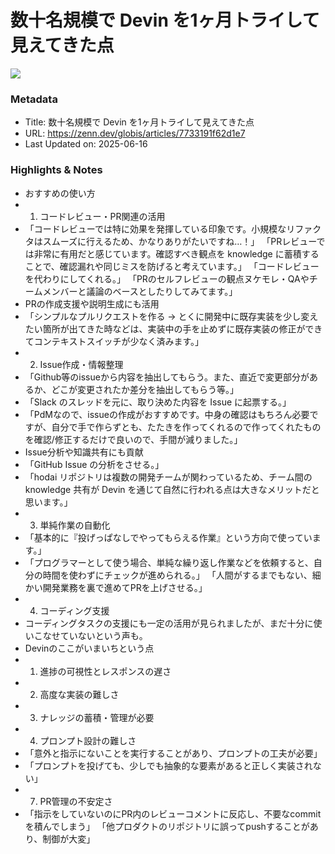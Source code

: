 # 数十名規模で Devin を1ヶ月トライして見えてきた点

![](https://res.cloudinary.com/zenn/image/upload/s--0eA9BmqU--/c_fit%2Cg_north_west%2Cl_text:notosansjp-medium.otf_55:%25E6%2595%25B0%25E5%258D%2581%25E5%2590%258D%25E8%25A6%258F%25E6%25A8%25A1%25E3%2581%25A7%2520Devin%2520%25E3%2582%25921%25E3%2583%25B6%25E6%259C%2588%25E3%2583%2588%25E3%2583%25A9%25E3%2582%25A4%25E3%2581%2597%25E3%2581%25A6%25E8%25A6%258B%25E3%2581%2588%25E3%2581%25A6%25E3%2581%258D%25E3%2581%259F%25E7%2582%25B9%2Cw_1010%2Cx_90%2Cy_100/g_south_west%2Cl_text:notosansjp-medium.otf_34:sue738%2Cx_220%2Cy_108/bo_3px_solid_rgb:d6e3ed%2Cg_south_west%2Ch_90%2Cl_fetch:aHR0cHM6Ly9zdG9yYWdlLmdvb2dsZWFwaXMuY29tL3plbm4tdXNlci11cGxvYWQvYXZhdGFyLzJkZmVkY2VkZTAuanBlZw==%2Cr_20%2Cw_90%2Cx_92%2Cy_102/co_rgb:6e7b85%2Cg_south_west%2Cl_text:notosansjp-medium.otf_30:GLOBIS%2520Tech%2Cx_220%2Cy_160/bo_4px_solid_white%2Cg_south_west%2Ch_50%2Cl_fetch:aHR0cHM6Ly9zdG9yYWdlLmdvb2dsZWFwaXMuY29tL3plbm4tdXNlci11cGxvYWQvYXZhdGFyLzgyOGZjYzdiNjIuanBlZw==%2Cr_max%2Cw_50%2Cx_139%2Cy_84/v1627283836/default/og-base-w1200-v2.png)

### Metadata

- Title: 数十名規模で Devin を1ヶ月トライして見えてきた点
- URL: https://zenn.dev/globis/articles/7733191f62d1e7
- Last Updated on: 2025-06-16



### Highlights & Notes

- おすすめの使い方
- 1. コードレビュー・PR関連の活用
- 「コードレビューでは特に効果を発揮している印象です。小規模なリファクタはスムーズに行えるため、かなりありがたいですね…！」
	「PRレビューでは非常に有用だと感じています。確認すべき観点を knowledge に蓄積することで、確認漏れや同じミスを防げると考えています。」
	「コードレビューを代わりにしてくれる。」
	「PRのセルフレビューの観点ヌケモレ・QAやチームメンバーと議論のベースとしたりしてみてます。」
- PRの作成支援や説明生成にも活用
- 「シンプルなプルリクエストを作る -> とくに開発中に既存実装を少し変えたい箇所が出てきた時などは、実装中の手を止めずに既存実装の修正ができてコンテキストスイッチが少なく済みます。」
- 2. Issue作成・情報整理
- 「Github等のissueから内容を抽出してもらう。また、直近で変更部分があるか、どこが変更されたか差分を抽出してもらう等。」
- 「Slack のスレッドを元に、取り決めた内容を Issue に起票する。」
- 「PdMなので、issueの作成がおすすめです。中身の確認はもちろん必要ですが、自分で手で作らずとも、たたきを作ってくれるので作ってくれたものを確認/修正するだけで良いので、手間が減りました。」
- Issue分析や知識共有にも貢献
- 「GitHub Issue の分析をさせる。」
- 「hodai リポジトリは複数の開発チームが関わっているため、チーム間の knowledge 共有が Devin を通じて自然に行われる点は大きなメリットだと思います。」
- 3. 単純作業の自動化
- 「基本的に『投げっぱなしでやってもらえる作業』という方向で使っています。」
- 「プログラマーとして使う場合、単純な繰り返し作業などを依頼すると、自分の時間を使わずにチェックが進められる。」
	「人間がするまでもない、細かい開発業務を裏で進めてPRを上げさせる。」
- 4. コーディング支援
- コーディングタスクの支援にも一定の活用が見られましたが、まだ十分に使いこなせていないという声も。
- Devinのここがいまいちという点
- 1. 進捗の可視性とレスポンスの遅さ
- 2. 高度な実装の難しさ
- 3. ナレッジの蓄積・管理が必要
- 4. プロンプト設計の難しさ
- 「意外と指示にないことを実行することがあり、プロンプトの工夫が必要」
- 「プロンプトを投げても、少しでも抽象的な要素があると正しく実装されない」
- 7. PR管理の不安定さ
- 「指示をしていないのにPR内のレビューコメントに反応し、不要なcommitを積んでしまう」
	「他プロダクトのリポジトリに誤ってpushすることがあり、制御が大変」
